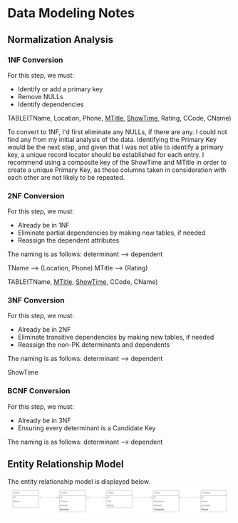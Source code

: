 # Data Modeling Notes

## Normalization Analysis

### 1NF Conversion
For this step, we must:
* Identify or add a primary key
* Remove NULLs
* Identify dependencies

TABLE(TName, Location, Phone, <u>MTitle</u>, <u>ShowTime</u>, Rating, CCode, CName)

To convert to 1NF, I'd first eliminate any NULLs, if there are any. I could not find any from my initial analysis of the data. Identifying the Primary Key would be the next step, and given that I was not able to identify a primary key, a unique record locator should be established for each entry. I recommend using a composite key of the ShowTime and MTitle in order to create a unique Primary Key, as those columns taken in consideration with each other are not likely to be repeated.

### 2NF Conversion
For this step, we must:
* Already be in 1NF
* Eliminate partial dependencies by making new tables, if needed
* Reassign the dependent attributes

The naming is as follows:
determinant --> dependent

TName --> (Location, Phone)
MTitle --> (Rating)

TABLE(TName, <u>MTitle</u>, <u>ShowTime</u>, CCode, CName)

### 3NF Conversion
For this step, we must:
* Already be in 2NF
* Eliminate transitive dependencies by making new tables, if needed
* Reassign the non-PK determinants and dependents

The naming is as follows:
determinant --> dependent

ShowTime

### BCNF Conversion
For this step, we must:
* Already be in 3NF
* Ensuring every determinant is a Candidate Key

The naming is as follows:
determinant --> dependent


## Entity Relationship Model
The entity relationship model is displayed below.
![This is the entity relationship model. If you can't see the diagram, either images have been disabled in your browser, or you are reading this using an accessibility service or assistive technology.](MoviesTonightERD.png)
